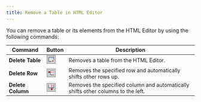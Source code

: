 ```yaml
---
title: Remove a Table in HTML Editor
---
```

You can remove a table or its elements from the HTML Editor by using the following commands:

| Command | Button | Description |
|---|---|---|
| **Delete Table** | ![ASPxHtmlEditor-Buttons-DeleteTable](../../../images/Img10334.png) | Removes a table from the HTML Editor. |
| **Delete Row** | ![ASPxHtmlEditor-Buttons-DeleteRow](../../../images/Img10335.png) | Removes the specified row and automatically shifts other rows up. |
| **Delete Column** | ![ASPxHtmlEditor-Buttons-DeleteColumn](../../../images/Img10336.png) | Removes the specified column and automatically shifts other columns to the left. |